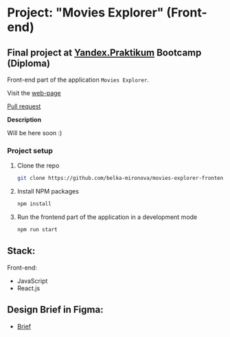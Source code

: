 # Project:  "Movies Explorer"  (Front-end)

## Final project at [Yandex.Praktikum](https://praktikum.yandex.com/) Bootcamp (Diploma)

Front-end part of the application `Movies Explorer`.

Visit the [web-page](https://belka-mironova.github.io/movies-explorer-frontend/)

[Pull request](https://github.com/belka-mironova/movies-explorer-frontend/pull/4)

**Description**

Will be here soon :)


### Project setup

1. Clone the repo
   ```sh
   git clone https://github.com/belka-mironova/movies-explorer-frontend.git
   ```
2. Install NPM packages
   ```sh
   npm install
   ```
3. Run the frontend part of the application in a development mode 
   ```sh
   npm run start
   ```

## Stack: 

Front-end:
* JavaScript 
* React.js

## Design Brief in Figma: 

* [Brief](https://disk.yandex.com/d/BVrwqz4j8KsnQg) 